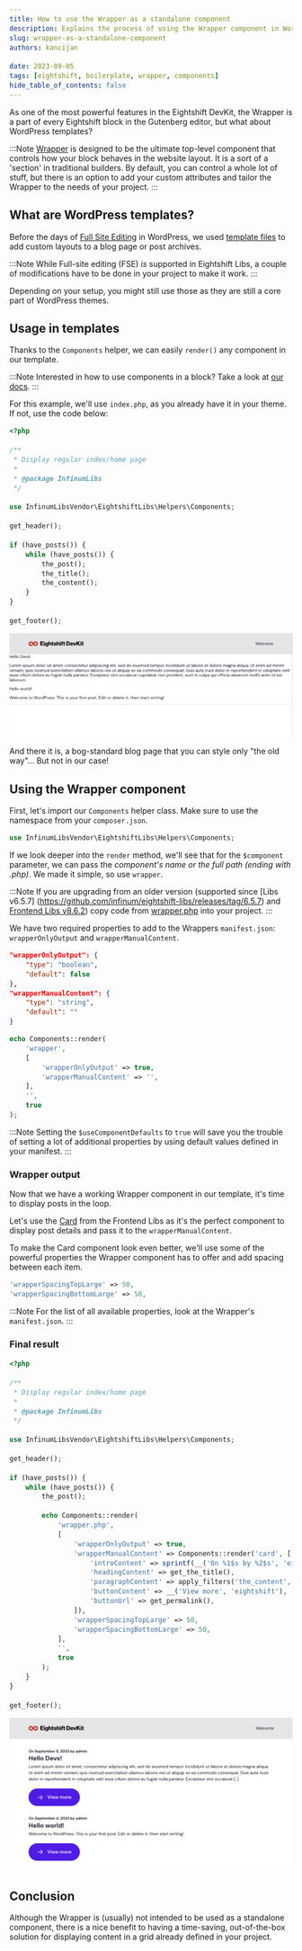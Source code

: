 ```yaml
---
title: How to use the Wrapper as a standalone component
description: Explains the process of using the Wrapper component in WordPress templates.
slug: wrapper-as-a-standalone-component
authors: kancijan

date: 2023-09-05
tags: [eightshift, boilerplate, wrapper, components]
hide_table_of_contents: false
---
```


As one of the most powerful features in the Eightshift DevKit, the Wrapper is a part of every Eightshift block in the Gutenberg editor, but what about WordPress templates?
<!--truncate-->

:::Note
[Wrapper](https://eightshift.com/docs/basics/blocks-wrapper/) is designed to be the ultimate top-level component that controls how your block behaves in the website layout. It is a sort of a 'section' in traditional builders. By default, you can control a whole lot of stuff, but there is an option to add your custom attributes and tailor the Wrapper to the needs of your project.
:::

## What are WordPress templates?

Before the days of [Full Site Editing](https://developer.wordpress.org/block-editor/getting-started/full-site-editing/) in WordPress, we used [template files](https://developer.wordpress.org/themes/basics/template-hierarchy/) to add custom layouts to a blog page or post archives.

:::Note
While Full-site editing (FSE) _is_ supported in Eightshift Libs, a couple of modifications have to be done in your project to make it work.
:::

Depending on your setup, you might still use those as they are still a core part of WordPress themes.

## Usage in templates

Thanks to the `Components` helper, we can easily `render()` any component in our template. 

:::Note
Interested in how to use components in a block? Take a look at [our docs](https://eightshift.com/docs/basics/blocks-component-in-block#i-have-a-component-that-i-want-to-use-manually).
:::

For this example, we'll use `index.php`, as you already have it in your theme. If not, use the code below:

```php
<?php

/**
 * Display regular index/home page
 *
 * @package InfinumLibs
 */

use InfinumLibsVendor\EightshiftLibs\Helpers\Components;

get_header();

if (have_posts()) {
	while (have_posts()) {
		the_post();
		the_title();
		the_content();
	}
}

get_footer();
```
![No Wrapper](/img/blog/no-wrapper.png)

And there it is, a bog-standard blog page that you can style only "the old way"... But not in our case!

## Using the Wrapper component

First, let's import our `Components` helper class. Make sure to use the namespace from your `composer.json`.
```php
use InfinumLibsVendor\EightshiftLibs\Helpers\Components;
```

If we look deeper into the `render` method, we'll see that for the `$component` parameter, we can pass the _component's name or the full path (ending with .php)_. We made it simple, so use `wrapper`.

:::Note
If you are upgrading from an older version (supported since [Libs v6.5.7] (https://github.com/infinum/eightshift-libs/releases/tag/6.5.7) and [Frontend Libs v8.6.2](https://github.com/infinum/eightshift-frontend-libs/releases/tag/8.6.2)) copy code from [wrapper.php](https://github.com/infinum/eightshift-frontend-libs/blob/develop/blocks/init/src/Blocks/wrapper/wrapper.php) into your project.
:::

We have two required properties to add to the Wrappers `manifest.json`: `wrapperOnlyOutput` and `wrapperManualContent`.

```json
"wrapperOnlyOutput": {
	"type": "boolean",
	"default": false
},
"wrapperManualContent": {
	"type": "string",
	"default": ""
}
```

```php
echo Components::render(
	'wrapper',
	[
		'wrapperOnlyOutput' => true,
		'wrapperManualContent' => '',
	],
	'',
	true
);
```
:::Note
Setting the `$useComponentDefaults` to `true` will save you the trouble of setting a lot of additional properties by using default values defined in your manifest.
:::

### Wrapper output

Now that we have a working Wrapper component in our template, it's time to display posts in the loop.

Let's use the [Card](https://infinum.github.io/eightshift-frontend-libs/storybook/?path=/story/components-card--editor) from the Frontend Libs as it's the perfect component to display post details and pass it to the `wrapperManualContent`.

To make the Card component look even better, we'll use some of the powerful properties the Wrapper component has to offer and add spacing between each item.

```php
'wrapperSpacingTopLarge' => 50,
'wrapperSpacingBottomLarge' => 50,
```

:::Note
For the list of all available properties, look at the Wrapper's `manifest.json`.
:::

### Final result

```php
<?php

/**
 * Display regular index/home page
 *
 * @package InfinumLibs
 */

use InfinumLibsVendor\EightshiftLibs\Helpers\Components;

get_header();

if (have_posts()) {
	while (have_posts()) {
		the_post();

		echo Components::render(
			'wrapper.php',
			[
				'wrapperOnlyOutput' => true,
				'wrapperManualContent' => Components::render('card', [
					'introContent' => sprintf(__('On %1$s by %2$s', 'eightshift'), get_the_date(), get_the_author_meta('display_name')),
					'headingContent' => get_the_title(),
					'paragraphContent' => apply_filters('the_content', get_the_excerpt()),
					'buttonContent' => __('View more', 'eightshift'),
					'buttonUrl' => get_permalink(),
				]),
				'wrapperSpacingTopLarge' => 50,
				'wrapperSpacingBottomLarge' => 50,
			],
			'',
			true
		);
	}
}

get_footer();
```
![Wrapper with content](/img/blog/wrapper-content.png)

## Conclusion

Although the Wrapper is (usually) not intended to be used as a standalone component, there is a nice benefit to having a time-saving, out-of-the-box solution for displaying content in a grid already defined in your project.
